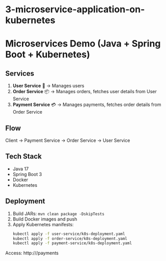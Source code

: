 # 3-microservice-application-on-kubernetes
# Microservices Demo (Java + Spring Boot + Kubernetes)

## Services
1. **User Service** 🧑 → Manages users
2. **Order Service** 📦 → Manages orders, fetches user details from User Service
3. **Payment Service** 💳 → Manages payments, fetches order details from Order Service

## Flow
Client → Payment Service → Order Service → User Service

## Tech Stack
- Java 17
- Spring Boot 3
- Docker
- Kubernetes

## Deployment
1. Build JARs: `mvn clean package -DskipTests`
2. Build Docker images and push
3. Apply Kubernetes manifests:
   ```bash
   kubectl apply -f user-service/k8s-deployment.yaml
   kubectl apply -f order-service/k8s-deployment.yaml
   kubectl apply -f payment-service/k8s-deployment.yaml
Access: http://<EXTERNAL-IP>/payments